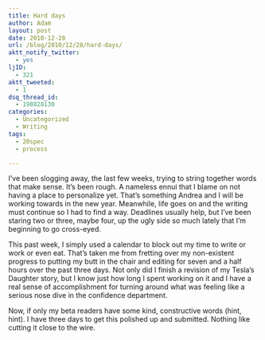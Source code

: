 ```yaml
---
title: Hard days
author: Adam
layout: post
date: 2010-12-28
url: /blog/2010/12/28/hard-days/
aktt_notify_twitter:
  - yes
ljID:
  - 321
aktt_tweeted:
  - 1
dsq_thread_id:
  - 198828130
categories:
  - Uncategorized
  - Writing
tags:
  - 20spec
  - process

---
```

I&#8217;ve been slogging away, the last few weeks, trying to string together words that make sense. It&#8217;s been rough. A nameless ennui that I blame on not having a place to personalize yet. That&#8217;s something Andrea and I will be working towards in the new year. Meanwhile, life goes on and the writing must continue so I had to find a way. Deadlines usually help, but I&#8217;ve been staring two or three, maybe four, up the ugly side so much lately that I&#8217;m beginning to go cross-eyed.

This past week, I simply used a calendar to block out my time to write or work or even eat. That&#8217;s taken me from fretting over my non-existent progress to putting my butt in the chair and editing for seven and a half hours over the past three days. Not only did I finish a revision of my Tesla&#8217;s Daughter story, but I know just how long I spent working on it and I have a real sense of accomplishment for turning around what was feeling like a serious nose dive in the confidence department.

Now, if only my beta readers have some kind, constructive words (hint, hint). I have three days to get this polished up and submitted. Nothing like cutting it close to the wire.